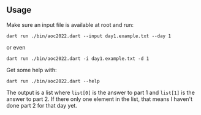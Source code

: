 ## Usage

Make sure an input file is available at root and run:

```console
dart run ./bin/aoc2022.dart --input day1.example.txt --day 1
```

or even

```console
dart run ./bin/aoc2022.dart -i day1.example.txt -d 1
```

Get some help with:

```console
dart run ./bin/aoc2022.dart --help
```

The output is a list where `list[0]` is the answer to part 1 and `list[1]` is the answer to part 2. If there only one element in the list, that means I haven't done part 2 for that day yet.
